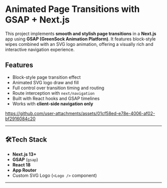 # Animated Page Transitions with GSAP + Next.js

This project implements **smooth and stylish page transitions** in a **Next.js** app using **GSAP (GreenSock Animation Platform)**. It features block-style wipes combined with an SVG logo animation, offering a visually rich and interactive navigation experience.


## Features

- Block-style page transition effect
- Animated SVG logo draw and fill
- Full control over transition timing and routing
- Route interception with `next/navigation`
- Built with React hooks and GSAP timelines
- Works with **client-side navigation only**


https://github.com/user-attachments/assets/01cf58ed-e78e-4006-af02-bf2916084c20


---

## 🛠Tech Stack

- **Next.js 13+**
- **GSAP** (`gsap`)
- **React 18**
- **App Router**
- Custom SVG Logo (`<Logo />` component)

---


